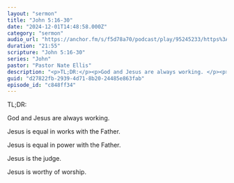 ```yaml
---
layout: "sermon"
title: "John 5:16-30"
date: "2024-12-01T14:48:58.000Z"
category: "sermon"
audio_url: "https://anchor.fm/s/f5d78a70/podcast/play/95245233/https%3A%2F%2Fd3ctxlq1ktw2nl.cloudfront.net%2Fstaging%2F2024-11-2%2F390833111-44100-2-8f2a2274a77bb.m4a"
duration: "21:55"
scripture: "John 5:16-30"
series: "John"
pastor: "Pastor Nate Ellis"
description: "<p>TL;DR:</p><p>God and Jesus are always working. </p><p>Jesus is equal in works with the Father.</p><p>Jesus is equal in power with the Father.</p><p>Jesus is the judge.</p><p>Jesus is worthy of worship.</p>\n"
guid: "d27822fb-2939-4d71-8b20-24485e863fab"
episode_id: "c848ff34"
---
```


<p>TL;DR:</p><p>God and Jesus are always working. </p><p>Jesus is equal in works with the Father.</p><p>Jesus is equal in power with the Father.</p><p>Jesus is the judge.</p><p>Jesus is worthy of worship.</p>

